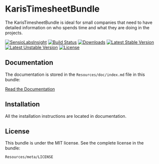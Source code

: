 KarisTimesheetBundle
=============

The KarisTimesheetBundle is ideal for small companies that need to have detailed information 
on who spends time and what they are doing in the projects.

[![SensioLabsInsight](https://insight.sensiolabs.com/projects/2a8564da-2ca0-4b91-91fb-7f29d6b94947/mini.png)](https://insight.sensiolabs.com/projects/2a8564da-2ca0-4b91-91fb-7f29d6b94947)
[![Build Status](https://travis-ci.org/Zhamdi/KarisTimesheetBundle.svg?branch=master)](https://travis-ci.org/Zhamdi/KarisTimesheetBundle)
[![Downloads](https://poser.pugx.org/karis/timesheet-bundle/d/total.png)](https://packagist.org/packages/karis/timesheet-bundle)
[![Latest Stable Version](https://poser.pugx.org/karis/timesheet-bundle/version.png)](https://packagist.org/packages/karis/timesheet-bundle)
[![Latest Unstable Version](https://poser.pugx.org/karis/timesheet-bundle/v/unstable.png)](https://packagist.org/packages/karis/timesheet-bundle)
[![License](https://poser.pugx.org/karis/timesheet-bundle/license.png)](https://packagist.org/packages/karis/timesheet-bundle)

Documentation
-------------

The documentation is stored in the `Resources/doc/index.md`
file in this bundle:

[Read the Documentation](https://github.com/Zhamdi/KarisTimesheetBundle/blob/master/Resources/doc/index.md)

Installation
------------

All the installation instructions are located in documentation.

License
-------

This bundle is under the MIT license. See the complete license in the bundle:

    Resources/meta/LICENSE
